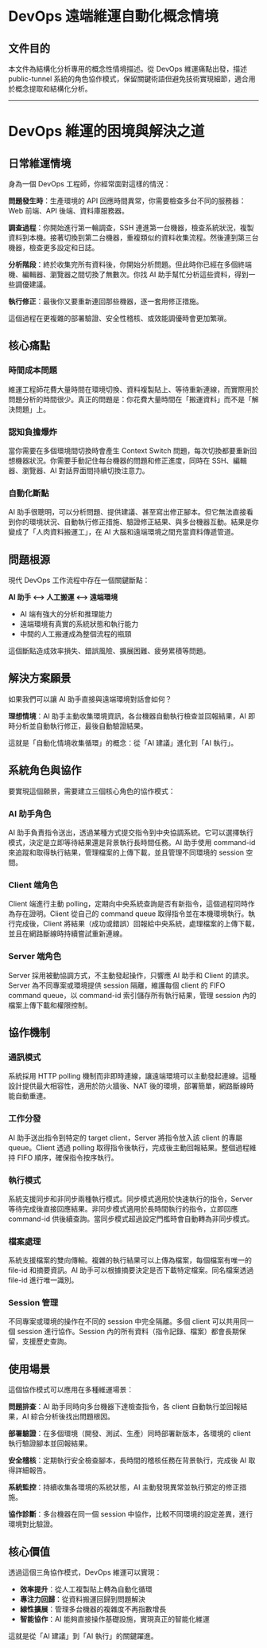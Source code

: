 # DevOps 遠端維運自動化概念情境

## 文件目的

本文件為結構化分析專用的概念性情境描述。從 DevOps 維運痛點出發，描述 public-tunnel 系統的角色協作模式，保留關鍵術語但避免技術實現細節，適合用於概念提取和結構化分析。

---

# DevOps 維運的困境與解決之道

## 日常維運情境

身為一個 DevOps 工程師，你經常面對這樣的情況：

**問題發生時**：生產環境的 API 回應時間異常，你需要檢查多台不同的服務器：Web 前端、API 後端、資料庫服務器。

**調查過程**：你開始進行第一輪調查，SSH 連進第一台機器，檢查系統狀況，複製資料到本機。接著切換到第二台機器，重複類似的資料收集流程。然後連到第三台機器，檢查更多設定和日誌。

**分析階段**：終於收集完所有資料後，你開始分析問題。但此時你已經在多個終端機、編輯器、瀏覽器之間切換了無數次。你找 AI 助手幫忙分析這些資料，得到一些調優建議。

**執行修正**：最後你又要重新連回那些機器，逐一套用修正措施。

這個過程在更複雜的部署驗證、安全性稽核、或效能調優時會更加繁瑣。

## 核心痛點

### 時間成本問題
維運工程師花費大量時間在環境切換、資料複製貼上、等待重新連線，而實際用於問題分析的時間很少。真正的問題是：你花費大量時間在「搬運資料」而不是「解決問題」上。

### 認知負擔爆炸
當你需要在多個環境間切換時會產生 Context Switch 問題，每次切換都要重新回想機器狀況。你需要手動記住每台機器的問題和修正進度，同時在 SSH、編輯器、瀏覽器、AI 對話界面間持續切換注意力。

### 自動化斷點
AI 助手很聰明，可以分析問題、提供建議、甚至寫出修正腳本。但它無法直接看到你的環境狀況、自動執行修正措施、驗證修正結果、與多台機器互動。結果是你變成了「人肉資料搬運工」，在 AI 大腦和遠端環境之間充當資料傳遞管道。

## 問題根源

現代 DevOps 工作流程中存在一個關鍵斷點：

**AI 助手 ⟷ 人工搬運 ⟷ 遠端環境**

- AI 端有強大的分析和推理能力
- 遠端環境有真實的系統狀態和執行能力
- 中間的人工搬運成為整個流程的瓶頸

這個斷點造成效率損失、錯誤風險、擴展困難、疲勞累積等問題。

## 解決方案願景

如果我們可以讓 AI 助手直接與遠端環境對話會如何？

**理想情境**：AI 助手主動收集環境資訊，各台機器自動執行檢查並回報結果，AI 即時分析並自動執行修正，最後自動驗證結果。

這就是「自動化情境收集循環」的概念：從「AI 建議」進化到「AI 執行」。

## 系統角色與協作

要實現這個願景，需要建立三個核心角色的協作模式：

### AI 助手角色
AI 助手負責指令送出，透過某種方式提交指令到中央協調系統。它可以選擇執行模式，決定是立即等待結果還是背景執行長時間任務。AI 助手使用 command-id 來追蹤和取得執行結果，管理檔案的上傳下載，並且管理不同環境的 session 空間。

### Client 端角色  
Client 端進行主動 polling，定期向中央系統查詢是否有新指令，這個過程同時作為存在證明。Client 從自己的 command queue 取得指令並在本機環境執行。執行完成後，Client 將結果（成功或錯誤）回報給中央系統，處理檔案的上傳下載，並且在網路斷線時持續嘗試重新連線。

### Server 端角色
Server 採用被動協調方式，不主動發起操作，只響應 AI 助手和 Client 的請求。Server 為不同專案或環境提供 session 隔離，維護每個 client 的 FIFO command queue，以 command-id 索引儲存所有執行結果，管理 session 內的檔案上傳下載和權限控制。

## 協作機制

### 通訊模式
系統採用 HTTP polling 機制而非即時連線，讓遠端環境可以主動發起連線。這種設計提供最大相容性，適用於防火牆後、NAT 後的環境，部署簡單，網路斷線時能自動重連。

### 工作分發
AI 助手送出指令到特定的 target client，Server 將指令放入該 client 的專屬 queue。Client 透過 polling 取得指令後執行，完成後主動回報結果。整個過程維持 FIFO 順序，確保指令按序執行。

### 執行模式
系統支援同步和非同步兩種執行模式。同步模式適用於快速執行的指令，Server 等待完成後直接回應結果。非同步模式適用於長時間執行的指令，立即回應 command-id 供後續查詢。當同步模式超過設定門檻時會自動轉為非同步模式。

### 檔案處理
系統支援檔案的雙向傳輸。複雜的執行結果可以上傳為檔案，每個檔案有唯一的 file-id 和摘要資訊。AI 助手可以根據摘要決定是否下載特定檔案。同名檔案透過 file-id 進行唯一識別。

### Session 管理
不同專案或環境的操作在不同的 session 中完全隔離。多個 client 可以共用同一個 session 進行協作。Session 內的所有資料（指令記錄、檔案）都會長期保留，支援歷史查詢。

## 使用場景

這個協作模式可以應用在多種維運場景：

**問題排查**：AI 助手同時向多台機器下達檢查指令，各 client 自動執行並回報結果，AI 綜合分析後找出問題根因。

**部署驗證**：在多個環境（開發、測試、生產）同時部署新版本，各環境的 client 執行驗證腳本並回報結果。

**安全稽核**：定期執行安全檢查腳本，長時間的稽核任務在背景執行，完成後 AI 取得詳細報告。

**系統監控**：持續收集各環境的系統狀態，AI 主動發現異常並執行預定的修正措施。

**協作診斷**：多台機器在同一個 session 中協作，比較不同環境的設定差異，進行環境對比驗證。

## 核心價值

透過這個三角協作模式，DevOps 維運可以實現：

- **效率提升**：從人工複製貼上轉為自動化循環
- **專注力回歸**：從資料搬運回歸到問題解決
- **線性擴展**：管理多台機器的複雜度不再指數增長  
- **智能協作**：AI 能夠直接操作基礎設施，實現真正的智能化維運

這就是從「AI 建議」到「AI 執行」的關鍵躍進。